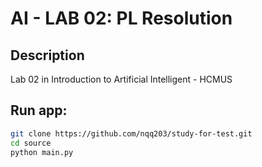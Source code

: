 # AI - LAB 02: PL Resolution

## Description
Lab 02 in Introduction to Artificial Intelligent - HCMUS

## Run app:
```bash
git clone https://github.com/nqq203/study-for-test.git
cd source
python main.py
```
